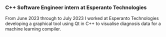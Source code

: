 ### C++ Software Engineer intern at Esperanto Technologies

<!-- [embed]http://example.com/file.pdf[/embed] -->

From June 2023 through to July 2023 I worked at Esperanto Technologies developing a graphical tool using Qt in C++ to visualise diagnosis data for a machine learning compiler.